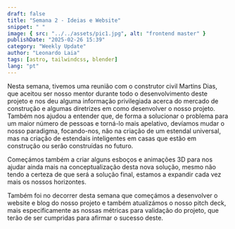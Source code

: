 ```yaml
---
draft: false
title: "Semana 2 - Ideias e Website"
snippet: " "
image: { src: "../../assets/pic1.jpg", alt: "frontend master" }
publishDate: "2025-02-26 15:39"
category: "Weekly Update"
author: "Leonardo Laia"
tags: [astro, tailwindcss, blender]
lang: "pt"
---
```


Nesta semana, tivemos uma reunião com o construtor civil Martins Dias, que aceitou ser nosso mentor durante todo o desenvolvimento deste projeto e nos deu alguma informação privilegiada acerca do mercado de construção e algumas diretrizes em como desenvolver o nosso projeto. Também nos ajudou a entender que, de forma a solucionar o problema para um maior número de pessoas e torná-lo mais apelativo, devíamos mudar o nosso paradigma, focando-nos, não na criação de um estendal universal, mas na criação de estendais inteligentes em casas que estão em construção ou serão construídas no futuro.

Começámos também a criar alguns esboços e animações 3D para nos ajudar ainda mais na conceptualização desta nova solução, mesmo não tendo a certeza de que será a solução final,  estamos a expandir cada vez mais os nossos horizontes. 

Também foi no decorrer desta semana que começámos a desenvolver o website e blog do nosso projeto e também atualizámos o nosso pitch deck, mais especificamente as nossas métricas para validação do projeto, que terão de ser cumpridas para afirmar o sucesso deste.
